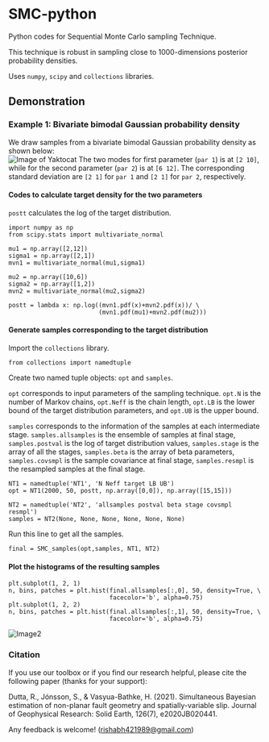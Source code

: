 # SMC-python
Python codes for Sequential Monte Carlo sampling Technique. 

This technique is robust in sampling close to 1000-dimensions posterior probability 
densities.

Uses `numpy`, `scipy` and `collections` libraries. 

## Demonstration 
### Example 1: Bivariate bimodal Gaussian probability density

We draw samples from a bivariate bimodal Gaussian probability density as shown below:   
![Image of Yaktocat](https://github.com/rishabhdutta/SMC-python/blob/master/figures/Figure_1.png)
The two modes for first parameter (`par 1`) is at `[2 10]`, while for the second
parameter (`par 2`) is at `[6 12]`. The corresponding standard deviation are 
`[2 1]` for `par 1` and `[2 1]` for `par 2`, respectively. 

#### Codes to calculate target density for the two parameters
`postt` calculates the log of the target distribution.
```
import numpy as np
from scipy.stats import multivariate_normal

mu1 = np.array([2,12])
sigma1 = np.array([2,1])
mvn1 = multivariate_normal(mu1,sigma1) 

mu2 = np.array([10,6])
sigma2 = np.array([1,2])
mvn2 = multivariate_normal(mu2,sigma2)

postt = lambda x: np.log((mvn1.pdf(x)+mvn2.pdf(x))/ \
                         (mvn1.pdf(mu1)+mvn2.pdf(mu2))) 
```
 
#### Generate samples corresponding to the target distribution
Import the `collections` library.  
```
from collections import namedtuple
```
Create two named tuple objects: `opt` and `samples`. 

`opt` corresponds to input parameters of the sampling technique. `opt.N` is the
number of Markov chains, `opt.Neff` is the chain length, `opt.LB` is the lower 
bound of the target distribution parameters, and `opt.UB` is the upper bound.  

`samples` corresponds to the information of the samples at each intermediate 
stage. `samples.allsamples` is the ensemble of samples at final stage, `samples.postval`
is the log of target distribution values, `samples.stage` is the array of all 
the stages, `samples.beta` is the array of beta parameters, `samples.covsmpl` is
the sample covariance at final stage, `samples.resmpl` is the resampled samples
at the final stage. 
```
NT1 = namedtuple('NT1', 'N Neff target LB UB')
opt = NT1(2000, 50, postt, np.array([0,0]), np.array([15,15]))

NT2 = namedtuple('NT2', 'allsamples postval beta stage covsmpl resmpl')
samples = NT2(None, None, None, None, None, None)
```
Run this line to get all the samples. 
```
final = SMC_samples(opt,samples, NT1, NT2)
```
#### Plot the histograms of the resulting samples
```
plt.subplot(1, 2, 1)
n, bins, patches = plt.hist(final.allsamples[:,0], 50, density=True, \
                            facecolor='b', alpha=0.75)
plt.subplot(1, 2, 2)
n, bins, patches = plt.hist(final.allsamples[:,1], 50, density=True, \
                            facecolor='b', alpha=0.75)
``` 
![Image2](https://github.com/rishabhdutta/SMC-python/blob/master/figures/Figure_2.png)

### Citation

If you use our toolbox or if you find our research helpful, please cite the following paper (thanks for your support):

Dutta, R., Jónsson, S., & Vasyua-Bathke, H. (2021). Simultaneous Bayesian estimation of non-planar fault geometry and spatially-variable slip. Journal of Geophysical Research: Solid Earth, 126(7), e2020JB020441.

Any feedback is welcome! (rishabh421989@gmail.com)                       
 
 
